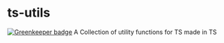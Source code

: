 # ts-utils

[![Greenkeeper badge](https://badges.greenkeeper.io/VamshiKrishnaAlladi/ts-utils.svg)](https://greenkeeper.io/)
A Collection of utility functions for TS made in TS
